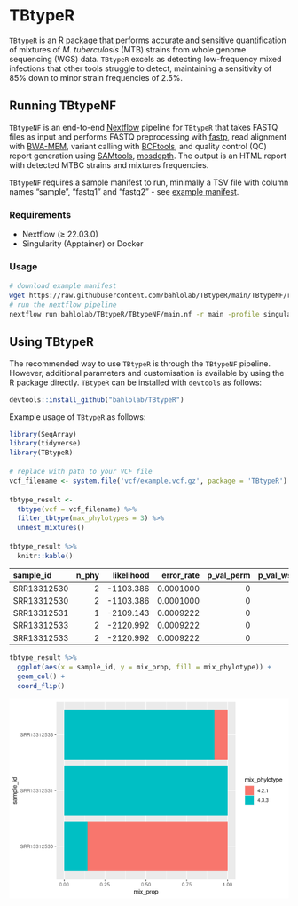 TBtypeR
================

`TBtypeR` is an R package that performs accurate and sensitive
quantification of mixtures of *M. tuberculosis* (MTB) strains from whole
genome sequencing (WGS) data. `TBtypeR` excels as detecting
low-frequency mixed infections that other tools struggle to detect,
maintaining a sensitivity of 85% down to minor strain frequencies of
2.5%.

## Running TBtypeNF

`TBtypeNF` is an end-to-end
[Nextflow](https://www.nextflow.io/index.html) pipeline for `TBtypeR`
that takes FASTQ files as input and performs FASTQ preprocessing with
[fastp](https://github.com/OpenGene/fastp), read alignment with
[BWA-MEM](https://github.com/lh3/bwa), variant calling with
[BCFtools](https://samtools.github.io/bcftools/bcftools.html), and
quality control (QC) report generation using
[SAMtools](https://www.htslib.org/),
[mosdepth](https://github.com/brentp/mosdepth). The output is an HTML
report with detected MTBC strains and mixtures frequencies.

`TBtypeNF` requires a sample manifest to run, minimally a TSV file with
column names “sample”, “fastq1” and “fastq2” - see [example
manifest](TBtypeNF/resources/lung_example_manifest.tsv).

### Requirements

- Nextflow (≥ 22.03.0)
- Singularity (Apptainer) or Docker

### Usage

``` bash
# download example manifest
wget https://raw.githubusercontent.com/bahlolab/TBtypeR/main/TBtypeNF/resources/lung_example_manifest.tsv -O my_manifest.tsv
# run the nextflow pipeline
nextflow run bahlolab/TBtypeR/TBtypeNF/main.nf -r main -profile singularity --manifest my_manifest.tsv
```

## Using TBtypeR

The recommended way to use `TBtypeR` is through the `TBtypeNF` pipeline.
However, additional parameters and customisation is available by using
the R package directly. `TBtypeR` can be installed with `devtools` as
follows:

``` r
devtools::install_github("bahlolab/TBtypeR")
```

Example usage of `TBtypeR` as follows:

``` r
library(SeqArray)
library(tidyverse)
library(TBtypeR)

# replace with path to your VCF file
vcf_filename <- system.file('vcf/example.vcf.gz', package = 'TBtypeR')

tbtype_result <- 
  tbtype(vcf = vcf_filename) %>% 
  filter_tbtype(max_phylotypes = 3) %>%
  unnest_mixtures()

tbtype_result %>% 
  knitr::kable()
```

| sample_id   | n_phy | likelihood | error_rate | p_val_perm | p_val_wsrst | abs_diff | mix_index | mix_node | mix_phylotype | mix_prop | failed |
|:------------|------:|-----------:|-----------:|-----------:|------------:|---------:|----------:|---------:|:--------------|---------:|:-------|
| SRR13312530 |     2 |  -1103.386 |  0.0001000 |          0 |           0 |   9.0944 |         1 |      129 | 4.2.1         |   0.8579 | FALSE  |
| SRR13312530 |     2 |  -1103.386 |  0.0001000 |          0 |           0 |   9.0944 |         2 |       10 | 4.3.3         |   0.1421 | FALSE  |
| SRR13312531 |     1 |  -2109.143 |  0.0009222 |          0 |          -1 |      Inf |         1 |       10 | 4.3.3         |   1.0000 | FALSE  |
| SRR13312533 |     2 |  -2120.992 |  0.0009222 |          0 |           0 |   5.1712 |         1 |       10 | 4.3.3         |   0.9192 | FALSE  |
| SRR13312533 |     2 |  -2120.992 |  0.0009222 |          0 |           0 |   5.1712 |         2 |      129 | 4.2.1         |   0.0808 | FALSE  |

``` r
tbtype_result %>% 
  ggplot(aes(x = sample_id, y = mix_prop, fill = mix_phylotype)) +
  geom_col() +
  coord_flip()
```

![](README_files/figure-gfm/visualise_result-1.png)<!-- -->
